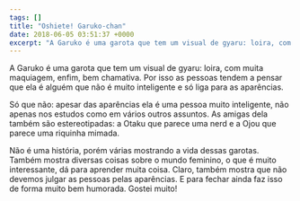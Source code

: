 ```yaml
---
tags: []
title: "Oshiete! Garuko-chan"
date: 2018-06-05 03:51:37 +0000
excerpt: "A Garuko é uma garota que tem um visual de gyaru: loira, com muita maquiagem, enfim, bem chamativa. Por isso as pessoas tendem a pensar que..."
---
```


A Garuko é uma garota que tem um visual de gyaru: loira, com muita maquiagem, enfim, bem chamativa. Por isso as pessoas tendem a pensar que ela é alguém que não é muito inteligente e só liga para as aparências.

Só que não: apesar das aparências ela é uma pessoa muito inteligente, não apenas nos estudos como em vários outros assuntos. As amigas dela também são estereotipadas: a Otaku que parece uma nerd e a Ojou que parece uma riquinha mimada.

Não é uma história, porém várias mostrando a vida dessas garotas. Também mostra diversas coisas sobre o mundo feminino, o que é muito interessante, dá para aprender muita coisa. Claro, também mostra que não devemos julgar as pessoas pelas aparências. E para fechar ainda faz isso de forma muito bem humorada. Gostei muito!
